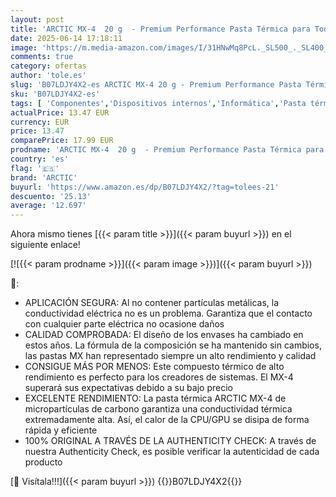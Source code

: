 ```yaml
---
layout: post
title: 'ARCTIC MX-4  20 g  - Premium Performance Pasta Térmica para Todos los procesadores  CPU  GPU - PC  PS4  Xbox   Muy Alta conductividad térmica  Larga Durabilidad  Aplicación Segura  No conductora'
date: 2025-06-14 17:18:11
image: 'https://m.media-amazon.com/images/I/31HNwMq8PcL._SL500_._SL400_.jpg'
comments: true
category: ofertas
author: 'tole.es'
slug: 'B07LDJY4X2-es ARCTIC MX-4 20 g - Premium Performance Pasta Térmica para...'
sku: 'B07LDJY4X2-es'
tags: [ 'Componentes','Dispositivos internos','Informática','Pasta térmica','Pasta y almohadillas térmicas','Ventilación y refrigeración para ordenadores','arctic','ps4','xbox','🇪🇸', ]
actualPrice: 13.47 EUR
currency: EUR
price: 13.47
comparePrice: 17.99 EUR
prodname: 'ARCTIC MX-4  20 g  - Premium Performance Pasta Térmica para Todos los procesadores  CPU  GPU - PC  PS4  Xbox   Muy Alta conductividad térmica  Larga Durabilidad  Aplicación Segura  No conductora'
country: 'es'
flag: '🇪🇸'
brand: 'ARCTIC'
buyurl: 'https://www.amazon.es/dp/B07LDJY4X2/?tag=tolees-21'
descuento: '25.13'
average: '12.697'
---
```


Ahora mismo tienes [{{< param title >}}]({{< param buyurl >}}) en el siguiente enlace!

[![{{< param prodname >}}]({{< param image >}})]({{< param buyurl >}})

🔎:

- APLICACIÓN SEGURA: Al no contener partículas metálicas, la conductividad eléctrica no es un problema. Garantiza que el contacto con cualquier parte eléctrica no ocasione daños
- CALIDAD COMPROBADA: El diseño de los envases ha cambiado en estos años. La fórmula de la composición se ha mantenido sin cambios, las pastas MX han representado siempre un alto rendimiento y calidad
- CONSIGUE MÁS POR MENOS: Este compuesto térmico de alto rendimiento es perfecto para los creadores de sistemas. El MX-4 superará sus expectativas debido a su bajo precio
- EXCELENTE RENDIMIENTO: La pasta térmica ARCTIC MX-4 de micropartículas de carbono garantiza una conductividad térmica extremadamente alta. Así, el calor de la CPU/GPU se disipa de forma rápida y eficiente
- 100% ORIGINAL A TRAVÉS DE LA AUTHENTICITY CHECK: A través de nuestra Authenticity Check, es posible verificar la autenticidad de cada producto

[🛒 Visítala!!!]({{< param buyurl >}})
{{<world>}}B07LDJY4X2{{</world>}}
